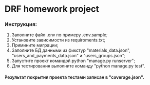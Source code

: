 # DRF homework project

### Инструкция:
1. Заполните файл .env по примеру .env.sample;
2. Установите зависимости из requiroments.txt;
3. Примините миграции;
4. Заполните БД данными из фикстур "materials_data.json", "users_and_payments_data.json" и "users_groups.json";
5. Запустите проект командой python "manage.py runserver";
6. Для тестирования выполните команду "python manage.py test".

#### Результат покрытия проекта тестами записан в "coverage.json".